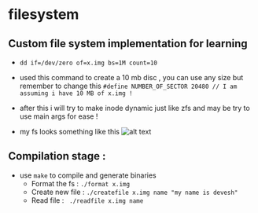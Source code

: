 # filesystem

## Custom file system implementation for learning

* ```dd if=/dev/zero of=x.img bs=1M count=10```

- used this command to create a 10 mb disc , you can use any size but remember to change this
```#define NUMBER_OF_SECTOR 20480 // I am assuming i have 10 MB of x.img !```

- after this i will try to make inode dynamic just like zfs and may be try to use main args for ease !

* my fs looks something like this
![alt text](image.png)



## Compilation stage :

* use ```make``` to compile and generate binaries
    - Format the fs :
    ``` ./format x.img ```
    - Create new file :
    ``` ./createfile x.img name "my name is devesh" ```
    - Read file :
    ``` ./readfile x.img name```
